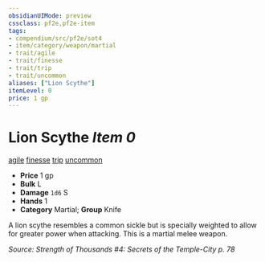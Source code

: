 ```yaml
---
obsidianUIMode: preview
cssclass: pf2e,pf2e-item
tags:
- compendium/src/pf2e/sot4
- item/category/weapon/martial
- trait/agile
- trait/finesse
- trait/trip
- trait/uncommon
aliases: ["Lion Scythe"]
itemLevel: 0
price: 1 gp
---
```

# Lion Scythe *Item 0*  
[agile](../../../rules/traits/agile.md)  [finesse](../../../rules/traits/finesse.md)  [trip](../../../rules/traits/trip.md)  [uncommon](../../../rules/traits/uncommon.md)  

- **Price** 1 gp
- **Bulk** L
- **Damage** `1d6` S
- **Hands** 1
- **Category** Martial; **Group** Knife 

A lion scythe resembles a common sickle but is specially weighted to allow for greater power when attacking. This is a martial melee weapon.

*Source: Strength of Thousands #4: Secrets of the Temple-City p. 78*